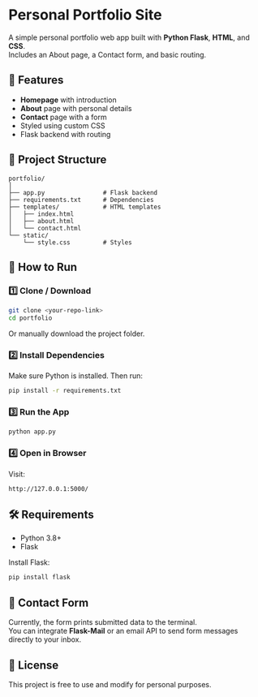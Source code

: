 # Personal Portfolio Site

A simple personal portfolio web app built with **Python Flask**, **HTML**, and **CSS**.  
Includes an About page, a Contact form, and basic routing.

## 📌 Features
- **Homepage** with introduction
- **About** page with personal details
- **Contact** page with a form
- Styled using custom CSS
- Flask backend with routing

## 📂 Project Structure
```
portfolio/
│
├── app.py                # Flask backend
├── requirements.txt      # Dependencies
├── templates/            # HTML templates
│   ├── index.html
│   ├── about.html
│   └── contact.html
└── static/
    └── style.css         # Styles
```

## 🚀 How to Run

### 1️⃣ Clone / Download
```bash
git clone <your-repo-link>
cd portfolio
```
Or manually download the project folder.

### 2️⃣ Install Dependencies
Make sure Python is installed. Then run:
```bash
pip install -r requirements.txt
```

### 3️⃣ Run the App
```bash
python app.py
```

### 4️⃣ Open in Browser
Visit:
```
http://127.0.0.1:5000/
```

## 🛠 Requirements
- Python 3.8+
- Flask

Install Flask:
```bash
pip install flask
```

## 📧 Contact Form
Currently, the form prints submitted data to the terminal.  
You can integrate **Flask-Mail** or an email API to send form messages directly to your inbox.

## 📝 License
This project is free to use and modify for personal purposes.
